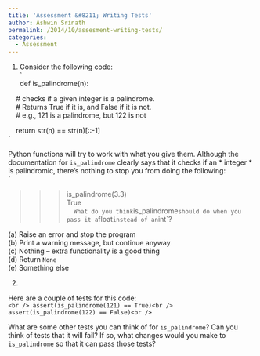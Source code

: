 ```yaml
---
title: 'Assessment &#8211; Writing Tests'
author: Ashwin Srinath
permalink: /2014/10/assesment-writing-tests/
categories:
  - Assessment
---
```

1. Consider the following code:  
`<br />
def is_palindrome(n):</p>
<p>&nbsp; &nbsp; # checks if a given integer is a palindrome.<br />
&nbsp; &nbsp; # Returns True if it is, and False if it is not.<br />
&nbsp; &nbsp; # e.g., 121 is a palindrome, but 122 is not</p>
<p>&nbsp; &nbsp; return str(n) == str(n)[::-1]<br />
`

Python functions will try to work with what you give them. Although the documentation for ` is_palindrome ` clearly says that it checks if an * integer * is palindromic, there&#8217;s nothing to stop you from doing the following:  
`<br />
>>> is_palindrome(3.3)<br />
True<br />
`  
What do you think `is_palindrome` should do when you pass it a `float` instead of an `int`?

(a) Raise an error and stop the program  
(b) Print a warning message, but continue anyway  
(c) Nothing &#8211; extra functionality is a good thing  
(d) Return ` None `  
(e) Something else

2.

Here are a couple of tests for this code:  
`<br />
assert(is_palindrome(121) == True)<br />
assert(is_palindrome(122) == False)<br />
`

What are some other tests you can think of for `is_palindrome`? Can you think of tests that it will fail? If so, what changes would you make to `is_palindrome` so that it can pass those tests?

